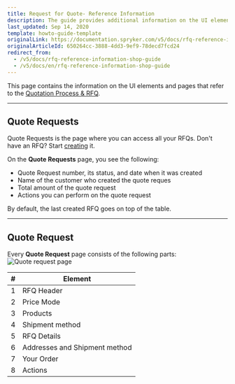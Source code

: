 ```yaml
---
title: Request for Quote- Reference Information
description: The guide provides additional information on the UI elements you see on the Quote Requests pages.
last_updated: Sep 14, 2020
template: howto-guide-template
originalLink: https://documentation.spryker.com/v5/docs/rfq-reference-information-shop-guide
originalArticleId: 650264cc-3888-4dd3-9ef9-78decd7fcd24
redirect_from:
  - /v5/docs/rfq-reference-information-shop-guide
  - /v5/docs/en/rfq-reference-information-shop-guide
---
```


This page contains the information on the UI elements and pages that refer to the [Quotation Process & RFQ](/docs/scos/user/features/{{page.version}}/quotation-process-feature-overview.html).
***
## Quote Requests
Quote Requests is the page where you can access all your RFQs. Don't have an RFQ? Start [creating](/docs/scos/user/shop-user-guides/{{page.version}}/shop-guide-customer-account/shop-guide-quote-requests/shop-guide-creating-a-request-for-quote.html) it.

On the **Quote Requests** page, you see the following:

* Quote Request number, its status, and date when it was created
* Name of the customer who created the quote reques
* Total amount of the quote request
* Actions you can perform on the quote request

By default, the last created RFQ goes on top of the table.
***
## Quote Request

Every **Quote Request** page consists of the following parts:
![Quote request page](https://spryker.s3.eu-central-1.amazonaws.com/docs/User+Guides/Shop+User+Guides/RFQ/Shop+Guide+-+Request+for+Quote:+Reference+Information/create-rfq.png)

| # | Element |
|---|---|
| 1 | RFQ Header |
| 2 | Price Mode |
| 3 | Products |
| 4 | Shipment method  |
| 5 | RFQ Details |
| 6 | Addresses and Shipment method |
| 7 | Your Order |
| 8 | Actions |

<!-- Last review date: Aug 1, 2019 -->
